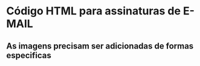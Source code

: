 # Código HTML para assinaturas de E-MAIL

## As imagens precisam ser adicionadas de formas especificas